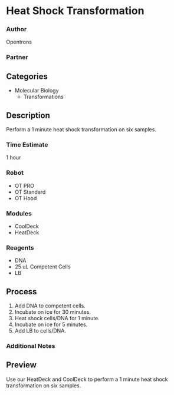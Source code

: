 # Heat Shock Transformation

### Author
Opentrons

### Partner

## Categories
* Molecular Biology
	* Transformations

## Description
Perform a 1 minute heat shock transformation on six samples.

### Time Estimate
1 hour

### Robot
* OT PRO 
* OT Standard
* OT Hood

### Modules
* CoolDeck
* HeatDeck

### Reagents
* DNA
* 25 uL Competent Cells
* LB

## Process
1. Add DNA to competent cells.
2. Incubate on ice for 30 minutes.
3. Heat shock cells/DNA for 1 minute.
4. Incubate on ice for 5 minutes.
5. Add LB to cells/DNA.


### Additional Notes

## Preview
Use our HeatDeck and CoolDeck to perform a 1 minute heat shock transformation on six samples.
